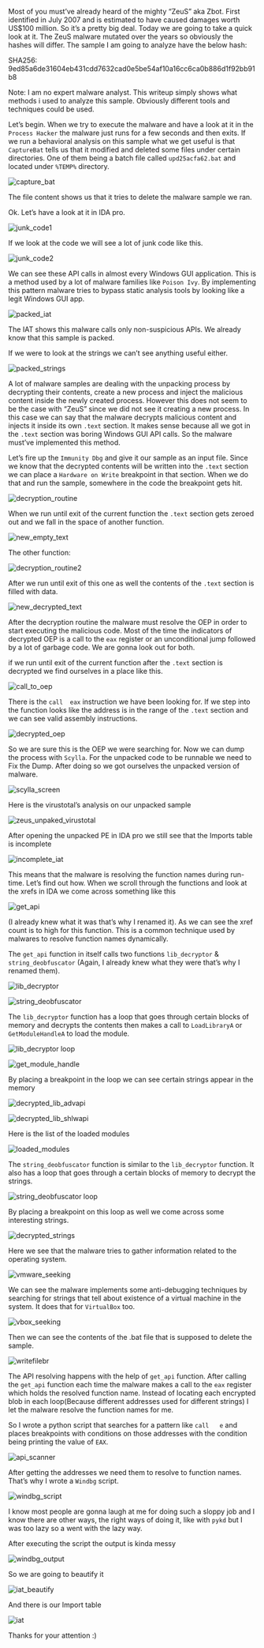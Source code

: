 Most of you must’ve already heard of the mighty “ZeuS” aka Zbot. First identified in July 2007 and is estimated to have caused damages worth US$100 million. So it’s a pretty big deal. Today we are going to take a quick look at it. The ZeuS malware mutated over the years so obviously the hashes will differ. The sample I am going to analyze have the below hash:

SHA256: 9ed85a6de31604eb431cdd7632cad0e5be54af10a16cc6ca0b886d1f92bb91b8

Note: I am no expert malware analyst. This writeup simply shows what methods i used to analyze this sample. Obviously different tools and techniques could be used.

Let’s begin. When we try to execute the malware and have a look at it in the `Process Hacker` the malware just runs for a few seconds and then exits. If we run a behavioral analysis on this sample what we get useful is that `CaptureBat` tells us that it modified and deleted some files under certain directories. One of them being a batch file called `upd25acfa62.bat` and located under `%TEMP%` directory.

![capture_bat](https://user-images.githubusercontent.com/27059441/32142944-27eb0a5c-bcb3-11e7-81ec-6226bf8788d1.png)

The file content shows us that it tries to delete the malware sample we ran.

Ok. Let’s have a look at it in IDA pro.

![junk_code1](https://user-images.githubusercontent.com/27059441/32142949-398f371a-bcb3-11e7-8c91-fcd831aee79e.PNG)

If we look at the code we will see a lot of junk code like this.

![junk_code2](https://user-images.githubusercontent.com/27059441/32142951-42b592f8-bcb3-11e7-98b3-fb62725dc41e.PNG)

We can see these API calls in almost every Windows GUI application. This is a method used by a lot of malware families like `Poison Ivy`. By implementing this pattern malware tries to bypass static analysis tools by looking like a legit Windows GUI app.

![packed_iat](https://user-images.githubusercontent.com/27059441/32142958-52da7478-bcb3-11e7-96cf-c960e60c260a.PNG)

The IAT shows this malware calls only non-suspicious APIs. We already know that this sample is packed. 

If we were to look at the strings we can’t see anything useful either.

![packed_strings](https://user-images.githubusercontent.com/27059441/32142977-b097c9f8-bcb3-11e7-92c4-ec559f3b566a.png)


A lot of malware samples are dealing with the unpacking process by decrypting  their contents, create a new process and inject the malicious content inside the newly created process. However this does not seem to be the case with “ZeuS” since we did not see it creating a new process. In this case we can say that the malware decrypts malicious content and injects it inside its own `.text` section. It makes sense because all we got in the `.text` section was boring Windows GUI API calls. So the malware must’ve implemented this method.

Let’s fire up the `Immunity Dbg` and give it our sample as an input file.
Since we know that the decrypted contents will be written into the `.text` section we can place a `Hardware on Write` breakpoint in that section. When we do that and run the sample, somewhere in the code the breakpoint gets hit.

![decryption_routine](https://user-images.githubusercontent.com/27059441/32142982-be40eaee-bcb3-11e7-9426-884eb898db8b.PNG)

When we run until exit of the current function the `.text` section gets zeroed out and we fall in the space of another function.

![new_empty_text](https://user-images.githubusercontent.com/27059441/32142998-eb4c4362-bcb3-11e7-901e-0103b67726b9.PNG)

The other function:

![decryption_routine2](https://user-images.githubusercontent.com/27059441/32143004-f5592bae-bcb3-11e7-837f-a881f57c386e.PNG)

After we run until exit of this one as well the contents of the `.text` section is filled with data.

![new_decrypted_text](https://user-images.githubusercontent.com/27059441/32143008-022abffa-bcb4-11e7-93bb-61e23bd25252.PNG)

After the decryption routine the malware must resolve the OEP in order to start executing the malicious code. Most of the time the indicators of decrypted OEP is a call to the `eax` register or an unconditional jump followed by a lot of garbage code. We are gonna look out for both.

if we run until exit of the current function after the `.text` section is decrypted we find ourselves in a place like this.

![call_to_oep](https://user-images.githubusercontent.com/27059441/32143207-2eb350f2-bcb7-11e7-93ef-19adbeac97ae.PNG)

There is the `call	eax` instruction we have been looking for. If we step into the function looks like the address is in the range of the `.text` section and we can see valid assembly instructions.

![decrypted_oep](https://user-images.githubusercontent.com/27059441/32143211-3d5df5e4-bcb7-11e7-8767-05a9bc997f09.PNG)

So we are sure this is the OEP we were searching for. Now we can dump the process with `Scylla`. For the unpacked code to be runnable we need to Fix the Dump. After doing so we got ourselves the unpacked version of malware.

![scylla_screen](https://user-images.githubusercontent.com/27059441/32143024-390234ae-bcb4-11e7-8721-accbab0732d4.PNG)

Here is the virustotal’s analysis on our unpacked sample

![zeus_unpaked_virustotal](https://user-images.githubusercontent.com/27059441/32143029-48d5ee84-bcb4-11e7-817f-1fbc2df52c49.png)

After opening the unpacked PE in IDA pro we still see that the Imports table is incomplete

![incomplete_iat](https://user-images.githubusercontent.com/27059441/32143041-877271a8-bcb4-11e7-83b0-4737c8eee3c1.png)

This means that the malware is resolving the function names during run-time. Let’s find out how. When we scroll through the functions and look at the xrefs in IDA we come across something like this

![get_api](https://user-images.githubusercontent.com/27059441/32143043-933ff32a-bcb4-11e7-8303-4b774ffdd9a8.PNG)

(I already knew what it was that’s why I renamed it). As we can see the xref count is to high for this function. This is a common technique used by malwares to resolve function names dynamically.

The `get_api` function in itself calls two functions `lib_decryptor` & `string_deobfuscator` (Again, I already knew what they were that’s why I renamed them).

![lib_decryptor](https://user-images.githubusercontent.com/27059441/32143047-a46cae2c-bcb4-11e7-8e48-925df86f3bb5.PNG)

![string_deobfuscator](https://user-images.githubusercontent.com/27059441/32143052-ae5ccdd6-bcb4-11e7-86aa-e9d1fe6660df.PNG)

The `lib_decryptor` function has a loop that goes through certain blocks of memory and decrypts the contents then makes a call to `LoadLibraryA` or `GetModuleHandleA` to load the module.

![lib_decryptor loop](https://user-images.githubusercontent.com/27059441/32143058-bcb57694-bcb4-11e7-9bff-88e57a15bcc8.PNG)

![get_module_handle](https://user-images.githubusercontent.com/27059441/32143064-cda3d6d0-bcb4-11e7-8fec-421814cb97ba.PNG)


By placing a breakpoint in the loop we can see certain strings appear in the memory

![decrypted_lib_advapi](https://user-images.githubusercontent.com/27059441/32143215-51c679f2-bcb7-11e7-94e5-dbd675b3d545.PNG)

![decrypted_lib_shlwapi](https://user-images.githubusercontent.com/27059441/32143224-5e2c07d4-bcb7-11e7-8cdb-35fb7c35f00b.PNG)

Here is the list of the loaded modules

![loaded_modules](https://user-images.githubusercontent.com/27059441/32143238-92cd2e5a-bcb7-11e7-86d2-bb0fd866cf8e.png)

The `string_deobfuscator` function is similar to the `lib_decryptor` function. It also has a loop that goes through a certain blocks of memory to decrypt the strings.

![string_deobfuscator loop](https://user-images.githubusercontent.com/27059441/32143244-9e67b802-bcb7-11e7-97cd-21e939fa4ad2.PNG)

By placing a breakpoint on this loop as well we come across some interesting strings.

![decrypted_strings](https://user-images.githubusercontent.com/27059441/32143253-afdb5b8e-bcb7-11e7-9e2d-837f902544ea.PNG)

Here we see that the malware tries to gather information related to the operating system.

![vmware_seeking](https://user-images.githubusercontent.com/27059441/32143254-ba0c1076-bcb7-11e7-82da-8b53298f41bd.PNG)

We can see the malware implements some anti-debugging techniques by searching for strings that tell about existence of a virtual machine in the system. It does that for `VirtualBox` too.

![vbox_seeking](https://user-images.githubusercontent.com/27059441/32143260-c6d16856-bcb7-11e7-99b3-8256ca151905.PNG)

Then we can see the contents of the .bat file that is supposed to delete the sample.

![writefilebr](https://user-images.githubusercontent.com/27059441/32143262-d0f5d4b6-bcb7-11e7-8ed1-b5f1f7672d2a.PNG)

The API resolving happens with the help of `get_api` function. After calling the `get_api` function each time the malware makes a call to the `eax` register which holds the resolved function name. Instead of locating each encrypted blob in each loop(Because different addresses used for different strings) I let the malware resolve the function names for me.

So I wrote a python script that searches for a pattern like `call   e`
and places breakpoints with conditions on those addresses with the condition being printing the value of `EAX`.

![api_scanner](https://user-images.githubusercontent.com/27059441/32143266-da5d548e-bcb7-11e7-97e8-39dd031b20b6.png)

After getting the addresses we need them to resolve to function names. That’s why I wrote a `Windbg` script. 

![windbg_script](https://user-images.githubusercontent.com/27059441/32143268-e420d662-bcb7-11e7-8cc5-b081608ed54c.png)

I know most people are gonna laugh at me for doing such a sloppy job and I know there are other ways, the right ways of doing it, like with `pykd` but I was too lazy so a went with the lazy way.

After executing the script the output is kinda messy 

![windbg_output](https://user-images.githubusercontent.com/27059441/32143273-ed2c7c0c-bcb7-11e7-9319-8d893ddbb805.png)

So we are going to beautify it

![iat_beautify](https://user-images.githubusercontent.com/27059441/32143276-f73a7e1a-bcb7-11e7-9917-9779dd35a2f3.png)

And there is our Import table

![iat](https://user-images.githubusercontent.com/27059441/32143285-135ebac0-bcb8-11e7-87ad-fbe1889ad3e1.png)


Thanks for your attention :)
